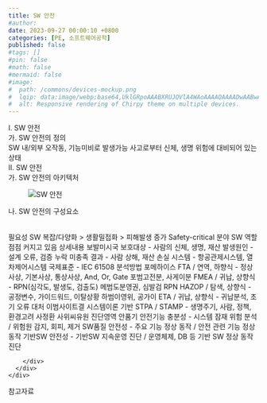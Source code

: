 ```yaml
---
title: SW 안전
#author: 
date: 2023-09-27 00:00:10 +0800
categories: [PE, 소프트웨어공학]
published: false
#tags: []
#pin: false
#math: false
#mermaid: false
#image:
#  path: /commons/devices-mockup.png
#  lqip: data:image/webp;base64,UklGRpoAAABXRUJQVlA4WAoAAAAQAAAADwAABwAAQUxQSDIAAAARL0AmbZurmr57yyIiqE8oiG0bejIYEQTgqiDA9vqnsUSI6H+oAERp2HZ65qP/VIAWAFZQOCBCAAAA8AEAnQEqEAAIAAVAfCWkAALp8sF8rgRgAP7o9FDvMCkMde9PK7euH5M1m6VWoDXf2FkP3BqV0ZYbO6NA/VFIAAAA
#  alt: Responsive rendering of Chirpy theme on multiple devices.
---
```


<div class="post-wrap">
  <div class="para">
    <div class="para-title">
      I. SW 안전
    </div>
    <div class="para-cntnt">
      <div class="para">
        <div class="para-title">
          가. SW 안전의 정의
        </div>
        <div class="para-cntnt">
            SW 내/외부 오작동, 기능미비로 발생가능 사고로부터 신체, 생명 위험에 대비되어 있는 상태
        </div>
      </div>
    </div>
  </div>
  
  <div class="para">
    <div class="para-title">
      II. SW 안전
    </div>
    <div class="para-cntnt">
      <div class="para">
        <div class="para-title">
          가. SW 안전의 아키텍처
        </div>
        <div class="para-cntnt">
          <figure class="post-figure">
            <img src="/assets/img/posts/SW-안전.png" alt="SW 안전">
<!--            <figcaption>Source: Unveiling the Metaverse: Exploring Emerging Trends, Multifaceted Perspectives, and Future Challenges</figcaption>-->
          </figure>
        </div>
      </div>
      <div class="para">
        <div class="para-title">
          나. SW 안전의 구성요소
        </div>
        <div class="para-cntnt">
          <table class="post-table">
          </table>
          필요성
  SW 복잡/다양화 &gt; 생활밀접화 &gt; 피해발생 증가
  Safety-critical 분야 SW 역할 점점 커지고 있음
상세내용 보발미시국
  보호대상 - 사람의 신체, 생명, 재산
  발생원인 - 설계 오류, 검증 누락
  미충족 결과 - 사람 상해, 재산 손실
  시스템 - 항공관제시스템, 열차제어시스템
  국제표준 - IEC 61508
분석방법 포메하이스
    FTA / 연역, 하향식 - 정상사상, 기본사상, 통상사상, And, Or, Gate 포범고전분, 사게이분
    FMEA / 귀납, 상향식 - RPN(심각도, 발생도, 검출도) 메범도분영권, 심발검 RPN
    HAZOP / 탐색, 상향식 - 공정변수, 가이드워드, 이탈상황 하범이영위, 공가이
    ETA / 귀납, 상향식 - 귀납분석, 초기 오류 대처 이범사이트결
  시스템이론 기반 
    STPA / STAMP - 생명주기, 사람, 정책, 환경고려 사정환 사위씨유원
진단영역 안품기
  안전기능 충분성 - 시스템 잠재 위험 분석 / 위험원 감지, 회피, 제거
  SW품질 안전성 - 주요 기능 정상 동작 / 안전 관련 기능 정상 동작
  기반SW 안전성 - 기반SW 지속운영 진단 / 운영체제, DB 등 기반 SW 정상 동작 진단

        </div>
      </div>
    </div>
  </div>

  <div class="refr-wrap">
    <div class="refr-title">
        참고자료
    </div>
    <ol class="refr-list">
    <!--    <li>(나현식, 최대선) <a target="_blank" href="https://scienceon.kisti.re.kr/commons/util/originalView.do?cn=JAKO202225948430499&oCn=JAKO202225948430499&dbt=JAKO&journal=NJOU00291864">메타버스 보안 위협 요소 및 대응 방안 검토</a></li>-->
    <!--    <li>(M. Uddin, S. Manickam, H. Ullah, M. Obaidat and A. Dandoush) <a target="_blank" href="https://ieeexplore.ieee.org/abstract/document/10138386">Unveiling the Metaverse: Exploring Emerging Trends, Multifaceted Perspectives, and Future Challenges</a></li>-->
    </ol>
  </div>
</div>
